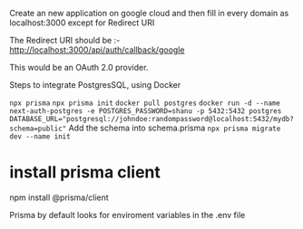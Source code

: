  Create an new application on google cloud and then fill in every domain as localhost:3000 except for Redirect URI

 The Redirect URI should be :- <http://localhost:3000/api/auth/callback/google>

 This would be an OAuth 2.0 provider.


 Steps to integrate PostgresSQL, using Docker

 `npx prisma`
 `npx prisma init`
 `docker pull postgres`
`docker run -d --name next-auth-postgres -e POSTGRES_PASSWORD=shanu -p 5432:5432 postgres`
`DATABASE_URL="postgresql://johndoe:randompassword@localhost:5432/mydb?schema=public"`
Add the schema into schema.prisma 
`npx prisma migrate dev --name init`


# install prisma client
npm install @prisma/client

Prisma by default looks for enviroment variables in the .env file

